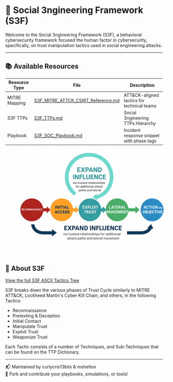 # 🧠 Social 3ngineering Framework (S3F)

Welcome to the Social 3ngineering Framework (S3F), a behavioral cybersecurity framework focused the human factor in cybersecurity, specifically, on trust manipulation tactics used in social engineering attacks.

---

## 📚 Available Resources

| Resource Type | File | Description |
|---------------|------|-------------|
| MITRE Mapping | [S3F_MITRE_ATTCK_CSIRT_Reference.md](S3F_MITRE_ATTCK_CSIRT_Reference.md) | ATT&CK-aligned tactics for technical teams |
| S3F TTPs| [S3F_TTPs.md](S3F_TTPs.md) | Social 3ngineering TTPs Hierarchy |
| Playbook | [S3F_SOC_Playbook.md](S3F_SOC_Playbook.md) | Incident response snippet with phase tags |

<img src="S3F%20Overlay%20Visual.png" style="margin-left:20px;" width="700">


## 🧠 About S3F

[View the full S3F ASCII Tactics Tree](ASCII_S3F)

S3F breaks down the various phases of Trust Cycle similarly to MITRE ATT&CK, Lockheed Martin's Cyber Kill Chain, and others, in the following Tactics:
- Reconnaissance
- Pretexting & Deception
- Initial Contact
- Manipulate Trust
- Exploit Trust
- Weaponize Trust

Each Tactic consists of a number of Techniques, and Sub-Techniques that can be found on the TTP Dictionary.

---

📬 Maintained by curlycris13bits & mshelton  
🔗 Fork and contribute your playbooks, simulations, or tools!
